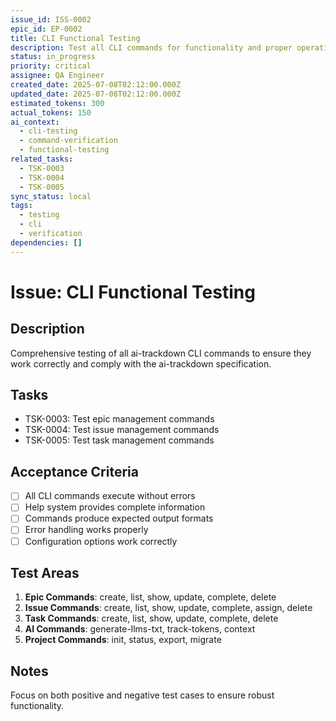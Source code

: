 ```yaml
---
issue_id: ISS-0002
epic_id: EP-0002
title: CLI Functional Testing
description: Test all CLI commands for functionality and proper operation
status: in_progress
priority: critical
assignee: QA Engineer
created_date: 2025-07-08T02:12:00.000Z
updated_date: 2025-07-08T02:12:00.000Z
estimated_tokens: 300
actual_tokens: 150
ai_context:
  - cli-testing
  - command-verification
  - functional-testing
related_tasks:
  - TSK-0003
  - TSK-0004
  - TSK-0005
sync_status: local
tags:
  - testing
  - cli
  - verification
dependencies: []
---
```


# Issue: CLI Functional Testing

## Description
Comprehensive testing of all ai-trackdown CLI commands to ensure they work correctly and comply with the ai-trackdown specification.

## Tasks
- TSK-0003: Test epic management commands
- TSK-0004: Test issue management commands  
- TSK-0005: Test task management commands

## Acceptance Criteria
- [ ] All CLI commands execute without errors
- [ ] Help system provides complete information
- [ ] Commands produce expected output formats
- [ ] Error handling works properly
- [ ] Configuration options work correctly

## Test Areas
1. **Epic Commands**: create, list, show, update, complete, delete
2. **Issue Commands**: create, list, show, update, complete, assign, delete
3. **Task Commands**: create, list, show, update, complete, delete
4. **AI Commands**: generate-llms-txt, track-tokens, context
5. **Project Commands**: init, status, export, migrate

## Notes
Focus on both positive and negative test cases to ensure robust functionality.